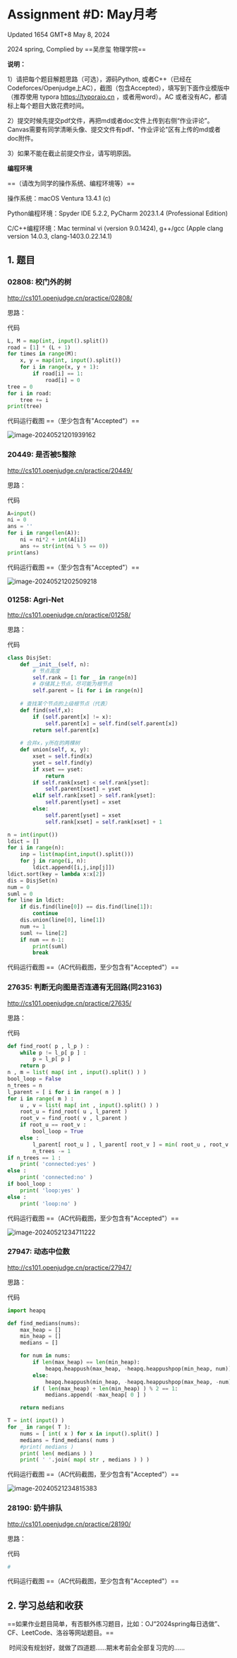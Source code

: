 # Assignment #D: May月考

Updated 1654 GMT+8 May 8, 2024

2024 spring, Complied by ==吴彦玺 物理学院==



**说明：**

1）请把每个题目解题思路（可选），源码Python, 或者C++（已经在Codeforces/Openjudge上AC），截图（包含Accepted），填写到下面作业模版中（推荐使用 typora https://typoraio.cn ，或者用word）。AC 或者没有AC，都请标上每个题目大致花费时间。

2）提交时候先提交pdf文件，再把md或者doc文件上传到右侧“作业评论”。Canvas需要有同学清晰头像、提交文件有pdf、"作业评论"区有上传的md或者doc附件。

3）如果不能在截止前提交作业，请写明原因。



**编程环境**

==（请改为同学的操作系统、编程环境等）==

操作系统：macOS Ventura 13.4.1 (c)

Python编程环境：Spyder IDE 5.2.2, PyCharm 2023.1.4 (Professional Edition)

C/C++编程环境：Mac terminal vi (version 9.0.1424), g++/gcc (Apple clang version 14.0.3, clang-1403.0.22.14.1)



## 1. 题目

### 02808: 校门外的树

http://cs101.openjudge.cn/practice/02808/



思路：



代码

```python
L, M = map(int, input().split())
road = [1] * (L + 1)
for times in range(M):
    x, y = map(int, input().split())
    for i in range(x, y + 1):
        if road[i] == 1:
            road[i] = 0
tree = 0
for i in road:
    tree += i
print(tree)
```



代码运行截图 ==（至少包含有"Accepted"）==

![image-20240521201939162](C:\Users\10121\AppData\Roaming\Typora\typora-user-images\image-20240521201939162.png)



### 20449: 是否被5整除

http://cs101.openjudge.cn/practice/20449/



思路：



代码

```python
A=input()
ni = 0
ans = ''
for i in range(len(A)):
    ni = ni*2 + int(A[i])
    ans += str(int(ni % 5 == 0))
print(ans)
```



代码运行截图 ==（至少包含有"Accepted"）==

![image-20240521202509218](C:\Users\10121\AppData\Roaming\Typora\typora-user-images\image-20240521202509218.png)



### 01258: Agri-Net

http://cs101.openjudge.cn/practice/01258/



思路：



代码

```python
class DisjSet:
    def __init__(self, n):
        # 节点高度
        self.rank = [1 for _ in range(n)]
        # 存储其上节点，尽可能为根节点
        self.parent = [i for i in range(n)]
    
    # 查找某个节点的上级根节点（代表）
    def find(self,x):
        if (self.parent[x] != x):
            self.parent[x] = self.find(self.parent[x])
        return self.parent[x]
    
    # 合并x，y所在的两棵树
    def union(self, x, y):
        xset = self.find(x)
        yset = self.find(y)
        if xset == yset:
            return
        if self.rank[xset] < self.rank[yset]:
            self.parent[xset] = yset
        elif self.rank[xset] > self.rank[yset]:
            self.parent[yset] = xset
        else:
            self.parent[yset] = xset
            self.rank[xset] = self.rank[xset] + 1

n = int(input())
ldict = []
for i in range(n):
    inp = list(map(int,input().split()))
    for j in range(i, n):
        ldict.append([i,j,inp[j]])
ldict.sort(key = lambda x:x[2])
dis = DisjSet(n)
num = 0
suml = 0
for line in ldict:
    if dis.find(line[0]) == dis.find(line[1]):
        continue
    dis.union(line[0], line[1])
    num += 1
    suml += line[2]
    if num == n-1:
        print(suml)
        break
```



代码运行截图 ==（AC代码截图，至少包含有"Accepted"）==





### 27635: 判断无向图是否连通有无回路(同23163)

http://cs101.openjudge.cn/practice/27635/



思路：



代码

```python
def find_root( p , l_p ) :
    while p != l_p[ p ] :
        p = l_p[ p ]
    return p
n , m = list( map( int , input().split() ) )
bool_loop = False
n_trees = n
l_parent = [ i for i in range( n ) ]
for i in range( m ) :
    u , v = list( map( int , input().split() ) )
    root_u = find_root( u , l_parent )
    root_v = find_root( v , l_parent )
    if root_u == root_v :
        bool_loop = True
    else :
        l_parent[ root_u ] , l_parent[ root_v ] = min( root_u , root_v ) , min( root_u , root_v )
        n_trees -= 1
if n_trees == 1 :
    print( 'connected:yes' )
else :
    print( 'connected:no' )
if bool_loop :
    print( 'loop:yes' )
else :
    print( 'loop:no' )
```



代码运行截图 ==（AC代码截图，至少包含有"Accepted"）==

![image-20240521234711222](C:\Users\10121\AppData\Roaming\Typora\typora-user-images\image-20240521234711222.png)





### 27947: 动态中位数

http://cs101.openjudge.cn/practice/27947/



思路：



代码

```python
import heapq

def find_medians(nums):
    max_heap = []
    min_heap = []
    medians = []

    for num in nums:
        if len(max_heap) == len(min_heap):
            heapq.heappush(max_heap, -heapq.heappushpop(min_heap, num))
        else:
            heapq.heappush(min_heap, -heapq.heappushpop(max_heap, -num))
        if ( len(max_heap) + len(min_heap) ) % 2 == 1:
            medians.append( -max_heap[ 0 ] )

    return medians

T = int( input() )
for _ in range( T ):
    nums = [ int( x ) for x in input().split() ]
    medians = find_medians( nums )
    #print( medians )
    print( len( medians ) )
    print( ' '.join( map( str , medians ) ) )
```



代码运行截图 ==（AC代码截图，至少包含有"Accepted"）==

![image-20240521234815383](C:\Users\10121\AppData\Roaming\Typora\typora-user-images\image-20240521234815383.png)



### 28190: 奶牛排队

http://cs101.openjudge.cn/practice/28190/



思路：



代码

```python
# 

```



代码运行截图 ==（AC代码截图，至少包含有"Accepted"）==





## 2. 学习总结和收获

==如果作业题目简单，有否额外练习题目，比如：OJ“2024spring每日选做”、CF、LeetCode、洛谷等网站题目。==

​	时间没有规划好，就做了四道题……期末考前会全部复习完的……





